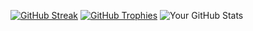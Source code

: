 [![GitHub Streak](https://github-readme-streak-stats.herokuapp.com?user=saginawj&theme=merko)](https://git.io/streak-stats)
[![GitHub Trophies](https://github-profile-trophy.vercel.app/?username=saginawj&row=2&column=3&theme=chalk)](https://github.com/saginawj)
![Your GitHub Stats](https://github-profile-summary-cards.vercel.app/api/cards/profile-details?username=saginawj&theme=dark)





 
